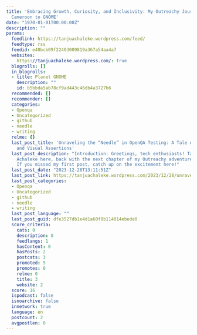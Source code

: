 ```yaml
---
title: 'Embracing Growth, Curiosity, and Inclusivity: My Outreachy Journey from Bamenda,
  Cameroon to GNOME'
date: "1970-01-01T00:00:00Z"
description: ""
params:
  feedlink: https://tanjuachaleke.wordpress.com/feed/
  feedtype: rss
  feedid: e48bcb09f22403009819a367a54aa4a7
  websites:
    https://tanjuachaleke.wordpress.com/: true
  blogrolls: []
  in_blogrolls:
  - title: Planet GNOME
    description: ""
    id: b5bbda5ab78cf9ad443c46db4a3727b6
  recommended: []
  recommender: []
  categories:
  - Openqa
  - Uncategorized
  - github
  - needle
  - writing
  relme: {}
  last_post_title: 'Unraveling the “Needle” in OpenQA Testing: A Tale of Precision
    and Visual Assertions'
  last_post_description: "Introduction: Greetings, tech enthusiasts! Tanjuate Brunostar
    Achaleke here, back with the next chapter of my Outreachy adventure. \U0001F31F
    If you missed my first post, catch up on the excitement here!"
  last_post_date: "2023-12-28T13:11:51Z"
  last_post_link: https://tanjuachaleke.wordpress.com/2023/12/28/unraveling-the-needle-in-openqa-testing-a-tale-of-precision-and-visual-assertions/
  last_post_categories:
  - Openqa
  - Uncategorized
  - github
  - needle
  - writing
  last_post_language: ""
  last_post_guid: dfe3527db1e4d1a60f8b114014ebede0
  score_criteria:
    cats: 0
    description: 0
    feedlangs: 1
    hasContent: 0
    hasPosts: 2
    postcats: 3
    promoted: 5
    promotes: 0
    relme: 0
    title: 3
    website: 2
  score: 16
  ispodcast: false
  isnoarchive: false
  innetwork: true
  language: en
  postcount: 2
  avgpostlen: 0
---
```

